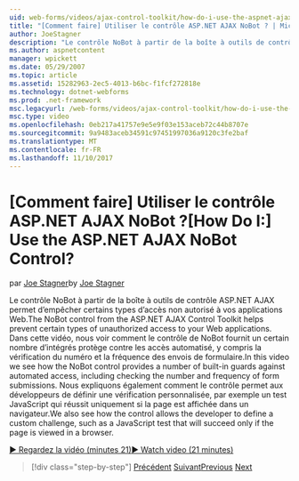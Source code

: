 ```yaml
---
uid: web-forms/videos/ajax-control-toolkit/how-do-i-use-the-aspnet-ajax-nobot-control
title: "[Comment faire] Utiliser le contrôle ASP.NET AJAX NoBot ? | Microsoft Docs"
author: JoeStagner
description: "Le contrôle NoBot à partir de la boîte à outils de contrôle ASP.NET AJAX permet d’empêcher certains types d’accès non autorisé à vos applications Web. Dans cette vidéo, nous voyons comment..."
ms.author: aspnetcontent
manager: wpickett
ms.date: 05/29/2007
ms.topic: article
ms.assetid: 15282963-2ec5-4013-b6bc-f1fcf272818e
ms.technology: dotnet-webforms
ms.prod: .net-framework
msc.legacyurl: /web-forms/videos/ajax-control-toolkit/how-do-i-use-the-aspnet-ajax-nobot-control
msc.type: video
ms.openlocfilehash: 0eb217a41757e9e5e9f03e153aceb72c44b8707e
ms.sourcegitcommit: 9a9483aceb34591c97451997036a9120c3fe2baf
ms.translationtype: MT
ms.contentlocale: fr-FR
ms.lasthandoff: 11/10/2017
---
```

<a name="how-do-i-use-the-aspnet-ajax-nobot-control"></a><span data-ttu-id="48d86-105">[Comment faire] Utiliser le contrôle ASP.NET AJAX NoBot ?</span><span class="sxs-lookup"><span data-stu-id="48d86-105">[How Do I:] Use the ASP.NET AJAX NoBot Control?</span></span>
====================
<span data-ttu-id="48d86-106">par [Joe Stagner](https://github.com/JoeStagner)</span><span class="sxs-lookup"><span data-stu-id="48d86-106">by [Joe Stagner](https://github.com/JoeStagner)</span></span>

<span data-ttu-id="48d86-107">Le contrôle NoBot à partir de la boîte à outils de contrôle ASP.NET AJAX permet d’empêcher certains types d’accès non autorisé à vos applications Web.</span><span class="sxs-lookup"><span data-stu-id="48d86-107">The NoBot control from the ASP.NET AJAX Control Toolkit helps prevent certain types of unauthorized access to your Web applications.</span></span> <span data-ttu-id="48d86-108">Dans cette vidéo, nous voir comment le contrôle de NoBot fournit un certain nombre d’intégrés protège contre les accès automatisé, y compris la vérification du numéro et la fréquence des envois de formulaire.</span><span class="sxs-lookup"><span data-stu-id="48d86-108">In this video we see how the NoBot control provides a number of built-in guards against automated access, including checking the number and frequency of form submissions.</span></span> <span data-ttu-id="48d86-109">Nous expliquons également comment le contrôle permet aux développeurs de définir une vérification personnalisée, par exemple un test JavaScript qui réussit uniquement si la page est affichée dans un navigateur.</span><span class="sxs-lookup"><span data-stu-id="48d86-109">We also see how the control allows the developer to define a custom challenge, such as a JavaScript test that will succeed only if the page is viewed in a browser.</span></span>

[<span data-ttu-id="48d86-110">&#9654; Regardez la vidéo (minutes 21)</span><span class="sxs-lookup"><span data-stu-id="48d86-110">&#9654; Watch video (21 minutes)</span></span>](https://channel9.msdn.com/Blogs/ASP-NET-Site-Videos/how-do-i-use-the-aspnet-ajax-nobot-control)

>[!div class="step-by-step"]
<span data-ttu-id="48d86-111">[Précédent](how-do-i-use-the-aspnet-ajax-mutuallyexclusive-checkbox-extender.md)
[Suivant](how-do-i-use-the-aspnet-ajax-listsearch-extender.md)</span><span class="sxs-lookup"><span data-stu-id="48d86-111">[Previous](how-do-i-use-the-aspnet-ajax-mutuallyexclusive-checkbox-extender.md)
[Next](how-do-i-use-the-aspnet-ajax-listsearch-extender.md)</span></span>
